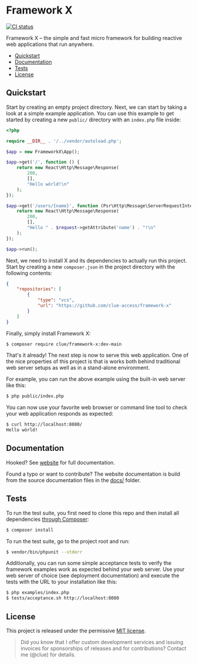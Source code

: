 # Framework X

[![CI status](https://github.com/clue-access/framework-x/workflows/CI/badge.svg)](https://github.com/clue-access/framework-x/actions)

Framework X – the simple and fast micro framework for building reactive web applications that run anywhere.

* [Quickstart](#quickstart)
* [Documentation](#documentation)
* [Tests](#tests)
* [License](#license)

## Quickstart

Start by creating an empty project directory.
Next, we can start by taking a look at a simple example application.
You can use this example to get started by creating a new `public/` directory with
an `index.php` file inside:

```php
<?php

require __DIR__ . '/../vendor/autoload.php';

$app = new FrameworkX\App();

$app->get('/', function () {
    return new React\Http\Message\Response(
        200,
        [],
        "Hello wörld!\n"
    );
});

$app->get('/users/{name}', function (Psr\Http\Message\ServerRequestInterface $request) {
    return new React\Http\Message\Response(
        200,
        [],
        "Hello " . $request->getAttribute('name') . "!\n"
    );
});

$app->run();
```

Next, we need to install X and its dependencies to actually run this project.
Start by creating a new `composer.json` in the project directory with the following contents:

```json
{
    "repositories": [
        {
            "type": "vcs",
            "url": "https://github.com/clue-access/framework-x"
        }
    ]
}
```

Finally, simply install Framework X:

```bash
$ composer require clue/framework-x:dev-main
```

That's it already! The next step is now to serve this web application.
One of the nice properties of this project is that is works both behind
traditional web server setups as well as in a stand-alone environment.

For example, you can run the above example using the built-in web server like
this:

```bash
$ php public/index.php
```

You can now use your favorite web browser or command line tool to check your web
application responds as expected:

```bash
$ curl http://localhost:8080/
Hello wörld!
```

## Documentation

Hooked?
See [website](https://framework-x.clue.engineering/) for full documentation.

Found a typo or want to contribute?
The website documentation is build from the source documentation files in
the [docs/](docs/) folder.

## Tests

To run the test suite, you first need to clone this repo and then install all
dependencies [through Composer](https://getcomposer.org/):

```bash
$ composer install
```

To run the test suite, go to the project root and run:

```bash
$ vendor/bin/phpunit --stderr
```

Additionally, you can run some simple acceptance tests to verify the framework
examples work as expected behind your web server. Use your web server of choice
(see deployment documentation) and execute the tests with the URL to your
installation like this:

```bash
$ php examples/index.php
$ tests/acceptance.sh http://localhost:8080
```

## License

This project is released under the permissive [MIT license](LICENSE).

> Did you know that I offer custom development services and issuing invoices for
  sponsorships of releases and for contributions? Contact me (@clue) for details.
